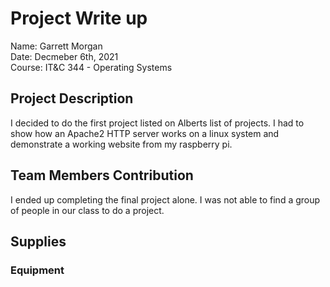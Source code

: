 # Project Write up
Name: Garrett Morgan <br/>
Date: Decmeber 6th, 2021<br/>
Course: IT&C 344 - Operating Systems

## Project Description
I decided to do the first project listed on Alberts list of projects. I had to show how an Apache2 HTTP server works on a linux system and demonstrate a working website from my raspberry pi.

## Team Members Contribution
I ended up completing the final project alone. I was not able to find a group of people in our class to do a project.

## Supplies
### Equipment
